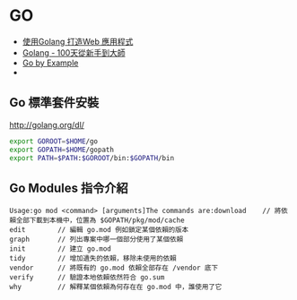 # GO

- [使用Golang 打造Web 應用程式](https://willh.gitbook.io/build-web-application-with-golang-zhtw/)
- [Golang - 100天從新手到大師](https://github.com/rubyhan1314/Golang-100-Days)
- [Go by Example](https://gobyexample-cn.github.io/)
- [](https://pjchender.dev/golang/variables/)



## Go 標準套件安裝

http://golang.org/dl/

```sh
export GOROOT=$HOME/go
export GOPATH=$HOME/gopath
export PATH=$PATH:$GOROOT/bin:$GOPATH/bin
```

## Go Modules 指令介紹

```
Usage:go mod <command> [arguments]The commands are:download    // 將依賴全部下載到本機中，位置為 $GOPATH/pkg/mod/cache
edit        // 編輯 go.mod 例如鎖定某個依賴的版本
graph       // 列出專案中哪一個部分使用了某個依賴
init        // 建立 go.mod
tidy        // 增加遺失的依賴，移除未使用的依賴
vendor      // 將既有的 go.mod 依賴全部存在 /vendor 底下
verify      // 驗證本地依賴依然符合 go.sum 
why         // 解釋某個依賴為何存在在 go.mod 中，誰使用了它
```
